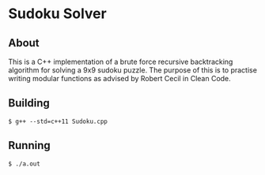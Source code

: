 # Sudoku Solver

## About
This is a C++ implementation of a brute force recursive backtracking algorithm for solving a 9x9 sudoku puzzle. The purpose of this is to practise writing modular functions as advised by Robert Cecil in Clean Code.

## Building
```
$ g++ --std=c++11 Sudoku.cpp
```

## Running
```
$ ./a.out
```
